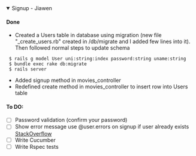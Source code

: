 
<details open>
<summary>Signup - Jiawen</summary>

#### Done
* Created a Users table in database using migration (new file "_create_users.rb" created in /db/migrate and I added few lines into it).
Then followed normal steps to update schema
```
 $ rails g model User uni:string:index password:string uname:string
 $ bundle exec rake db:migrate                                      
 $ rails server
```
* Added signup method in movies_controller
* Redefined create method in movies_controller to insert row into Users table

#### To DO:
- [ ] Password validation (confirm your password)
- [ ] Show error message use @user.errors on signup if user already exists <a href="https://stackoverflow.com/a/23975918/19843708">StackOverflow</a>
- [ ] Write Cucumber
- [ ] Write Rspec tests
</details>